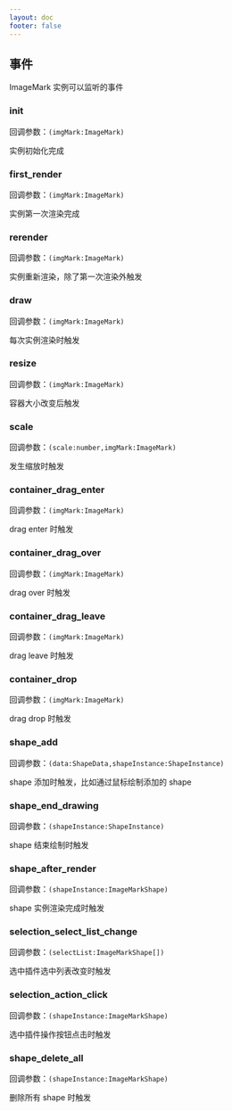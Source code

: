 ```yaml
---
layout: doc
footer: false
---
```


## 事件

ImageMark 实例可以监听的事件

### init

回调参数：`(imgMark:ImageMark)`

实例初始化完成

### first_render

回调参数：`(imgMark:ImageMark)`

实例第一次渲染完成

### rerender

回调参数：`(imgMark:ImageMark)`

实例重新渲染，除了第一次渲染外触发

### draw

回调参数：`(imgMark:ImageMark)`

每次实例渲染时触发

### resize

回调参数：`(imgMark:ImageMark)`

容器大小改变后触发

### scale

回调参数：`(scale:number,imgMark:ImageMark)`

发生缩放时触发

### container_drag_enter

回调参数：`(imgMark:ImageMark)`

drag enter 时触发

### container_drag_over

回调参数：`(imgMark:ImageMark)`

drag over 时触发

### container_drag_leave

回调参数：`(imgMark:ImageMark)`

drag leave 时触发

### container_drop

回调参数：`(imgMark:ImageMark)`

drag drop 时触发

### shape_add

回调参数：`(data:ShapeData,shapeInstance:ShapeInstance)`

shape 添加时触发，比如通过鼠标绘制添加的 shape

### shape_end_drawing

回调参数：`(shapeInstance:ShapeInstance)`

shape 结束绘制时触发

### shape_after_render

回调参数：`(shapeInstance:ImageMarkShape)`

shape 实例渲染完成时触发

### selection_select_list_change

回调参数：`(selectList:ImageMarkShape[])`

选中插件选中列表改变时触发

### selection_action_click

回调参数：`(shapeInstance:ImageMarkShape)`

选中插件操作按钮点击时触发

### shape_delete_all

回调参数：`(shapeInstance:ImageMarkShape)`

删除所有 shape 时触发
